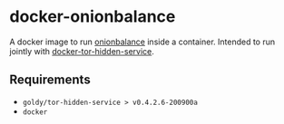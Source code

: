 # docker-onionbalance

A docker image to run [onionbalance](https://github.com/asn-d6/onionbalance) inside a container. Intended to run jointly
with
[docker-tor-hidden-service](https://github.com/onionltd/docker-tor-hidden-service).

## Requirements

* `goldy/tor-hidden-service > v0.4.2.6-200900a`
* `docker`

